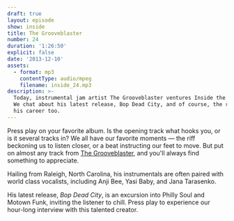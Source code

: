 ```yaml
---
draft: true
layout: episode
show: inside
title: The Grooveblaster
number: 24
duration: '1:26:50'
explicit: false
date: '2013-12-10'
assets:
  - format: mp3
    contentType: audio/mpeg
    filename: inside_24.mp3
description: >-
  Today, instrumental jam artist The Grooveblaster ventures Inside the Machine.
  We chat about his latest release, Bop Dead City, and of course, the rest of
  his career too.
---
```

Press play on your favorite album. Is the opening track what hooks you, or is it several tracks in? We all have our favorite moments &mdash; the riff beckoning us to listen closer, or a beat instructing our feet to move. But put on almost any track from [The Grooveblaster](http://thegrooveblaster.com), and you'll always find something to appreciate.

Hailing from Raleigh, North Carolina, his instrumentals are often paired with world class vocalists, including Anji Bee, Yasi Baby, and Jana Tarasenko.

His latest release, _Bop Dead City_, is an excursion into Philly Soul and Motown Funk, inviting the listener to chill. Press play to experience our hour-long interview with this talented creator.